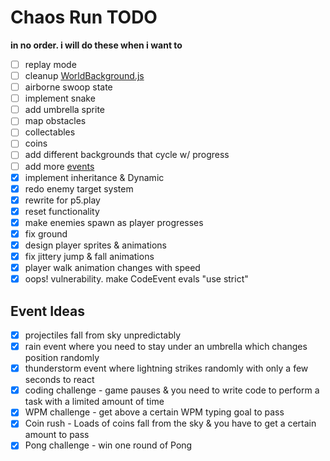 # Chaos Run TODO
**in no order. i will do these when i want to**


- [ ] replay mode
- [ ] cleanup [WorldBackground.js](classes/WorldBackground.js)
- [ ] airborne swoop state
- [ ] implement snake
- [ ] add umbrella sprite
- [ ] map obstacles
- [ ] collectables
- [ ] coins
- [ ] add different backgrounds that cycle w/ progress
- [ ] add more [events](#event-ideas)
- [x] implement inheritance & Dynamic
- [x] redo enemy target system
- [x] rewrite for p5.play
- [x] reset functionality
- [x] make enemies spawn as player progresses
- [x] fix ground
- [x] design player sprites & animations
- [x] fix jittery jump & fall animations
- [x] player walk animation changes with speed
- [x] oops! vulnerability. make CodeEvent evals "use strict" 

## Event Ideas
- [x] projectiles fall from sky unpredictably
- [x] rain event where you need to stay under an umbrella which changes position randomly
- [x] thunderstorm event where lightning strikes randomly with only a few seconds to react
- [x] coding challenge - game pauses & you need to write code to perform a task with a limited amount of time
- [x] WPM challenge - get above a certain WPM typing goal to pass
- [x] Coin rush - Loads of coins fall from the sky & you have to get a certain amount to pass
- [x] Pong challenge - win one round of Pong